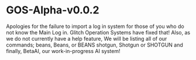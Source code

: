# GOS-Alpha-v0.0.2
Apologies for the failure to import a log in system for those of you who do not know the Main Log in. Glitch Operation Systems have fixed that!  Also, as we do not currently have a help feature, We will be listing all of our commands; beans, Beans, or BEANS shotgun, Shotgun or SHOTGUN and finally, BetaAI, our work-in-progress AI system!
